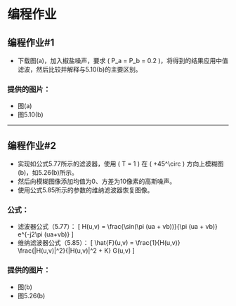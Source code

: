 # 编程作业
## 编程作业#1
- 下载图(a)，加入椒盐噪声，要求 \( P_a = P_b = 0.2 \)，将得到的结果应用中值滤波，然后比较并解释与5.10(b)的主要区别。
### 提供的图片：
- 图(a)
- 图5.10(b)
---
## 编程作业#2
- 实现如公式5.77所示的滤波器，使用 \( T = 1 \) 在 \( +45^\circ \) 方向上模糊图(b)，如5.26(b)所示。
- 然后向模糊图像添加均值为0、方差为10像素的高斯噪声。
- 使用公式5.85所示的参数的维纳滤波器恢复图像。
### 公式：
- 滤波器公式（5.77）：
  \[
  H(u,v) = \frac{\sin(\pi (ua + vb))}{\pi (ua + vb)} e^{-j2\pi (ua+vb)}
  \]
- 维纳滤波器公式（5.85）：
  \[
  \hat{F}(u,v) = \frac{1}{H(u,v)} \frac{|H(u,v)|^2}{|H(u,v)|^2 + K} G(u,v)
  \]
### 提供的图片：
- 图(b)
- 图5.26(b)